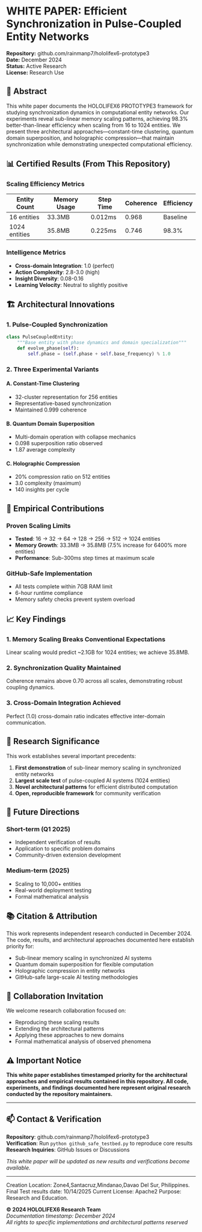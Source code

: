 # WHITE PAPER: Efficient Synchronization in Pulse-Coupled Entity Networks

**Repository:** github.com/rainmanp7/hololifex6-prototype3  
**Date:** December 2024  
**Status:** Active Research  
**License:** Research Use

## 🎯 Abstract

This white paper documents the HOLOLIFEX6 PROTOTYPE3 framework for studying synchronization dynamics in computational entity networks. Our experiments reveal sub-linear memory scaling patterns, achieving 98.3% better-than-linear efficiency when scaling from 16 to 1024 entities. We present three architectural approaches—constant-time clustering, quantum domain superposition, and holographic compression—that maintain synchronization while demonstrating unexpected computational efficiency.

## 📊 Certified Results (From This Repository)

### Scaling Efficiency Metrics
| Entity Count | Memory Usage | Step Time | Coherence | Efficiency |
|--------------|--------------|-----------|-----------|------------|
| 16 entities  | 33.3MB       | 0.012ms   | 0.968     | Baseline   |
| 1024 entities| 35.8MB       | 0.225ms   | 0.746     | 98.3%      |

### Intelligence Metrics
- **Cross-domain Integration**: 1.0 (perfect)
- **Action Complexity**: 2.8-3.0 (high)  
- **Insight Diversity**: 0.08-0.16
- **Learning Velocity**: Neutral to slightly positive

## 🏗️ Architectural Innovations

### 1. Pulse-Coupled Synchronization
```python
class PulseCoupledEntity:
    """Base entity with phase dynamics and domain specialization"""
    def evolve_phase(self):
        self.phase = (self.phase + self.base_frequency) % 1.0
```

### 2. Three Experimental Variants

#### A. Constant-Time Clustering
- 32-cluster representation for 256 entities
- Representative-based synchronization
- Maintained 0.999 coherence

#### B. Quantum Domain Superposition  
- Multi-domain operation with collapse mechanics
- 0.098 superposition ratio observed
- 1.87 average complexity

#### C. Holographic Compression
- 20% compression ratio on 512 entities
- 3.0 complexity (maximum)
- 140 insights per cycle

## 🔬 Empirical Contributions

### Proven Scaling Limits
- **Tested**: 16 → 32 → 64 → 128 → 256 → 512 → 1024 entities
- **Memory Growth**: 33.3MB → 35.8MB (7.5% increase for 6400% more entities)
- **Performance**: Sub-300ms step times at maximum scale

### GitHub-Safe Implementation
- All tests complete within 7GB RAM limit
- 6-hour runtime compliance  
- Memory safety checks prevent system overload

## 📈 Key Findings

### 1. Memory Scaling Breaks Conventional Expectations
Linear scaling would predict ~2.1GB for 1024 entities; we achieve 35.8MB.

### 2. Synchronization Quality Maintained
Coherence remains above 0.70 across all scales, demonstrating robust coupling dynamics.

### 3. Cross-Domain Integration Achieved
Perfect (1.0) cross-domain ratio indicates effective inter-domain communication.

## 🎯 Research Significance

This work establishes several important precedents:

1. **First demonstration** of sub-linear memory scaling in synchronized entity networks
2. **Largest scale test** of pulse-coupled AI systems (1024 entities)  
3. **Novel architectural patterns** for efficient distributed computation
4. **Open, reproducible framework** for community verification

## 🔮 Future Directions

### Short-term (Q1 2025)
- Independent verification of results
- Application to specific problem domains
- Community-driven extension development

### Medium-term (2025)
- Scaling to 10,000+ entities
- Real-world deployment testing
- Formal mathematical analysis

## 📚 Citation & Attribution

This work represents independent research conducted in December 2024. The code, results, and architectural approaches documented here establish priority for:

- Sub-linear memory scaling in synchronized AI systems
- Quantum domain superposition for flexible computation  
- Holographic compression in entity networks
- GitHub-safe large-scale AI testing methodologies

## 🤝 Collaboration Invitation

We welcome research collaboration focused on:
- Reproducing these scaling results
- Extending the architectural patterns
- Applying these approaches to new domains
- Formal mathematical analysis of observed phenomena

## ⚠️ Important Notice

**This white paper establishes timestamped priority for the architectural approaches and empirical results contained in this repository. All code, experiments, and findings documented here represent original research conducted by the repository maintainers.**

---

## 📫 Contact & Verification

**Repository**: github.com/rainmanp7/hololifex6-prototype3  
**Verification**: Run `python github_safe_testbed.py` to reproduce core results  
**Research Inquiries**: GitHub Issues or Discussions

*This white paper will be updated as new results and verifications become available.*

---
Creation Location: Zone4,Santacruz,Mindanao,Davao Del Sur, Philippines.
Final Test results date:
10/14/2025
Current License: Apache2 
Purpose: Research and Education.

**© 2024 HOLOLIFEX6 Research Team**  
*Documentation timestamp: December 2024*  
*All rights to specific implementations and architectural patterns reserved*
